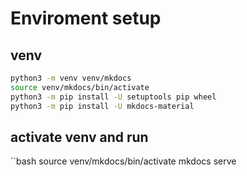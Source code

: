 # Enviroment setup

## venv

```bash
python3 -m venv venv/mkdocs
source venv/mkdocs/bin/activate
python3 -m pip install -U setuptools pip wheel
python3 -m pip install -U mkdocs-material
```

## activate venv and run
``bash
source venv/mkdocs/bin/activate
mkdocs serve
```
